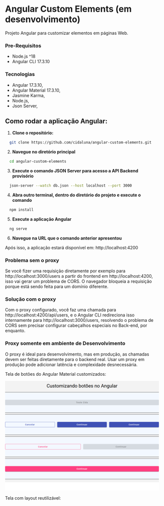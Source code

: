 # Angular Custom Elements (em desenvolvimento)

Projeto Angular para customizar elementos em páginas Web.

### Pre-Requisitos
- Node.js ^18
- Angular CLI 17.3.10

### Tecnologias

- Angular 17.3.10, 
- Angular Material 17.3.10,
- Jasmine Karma,
- Node.js,
- Json Server,


## Como rodar a aplicação Angular:

1. **Clone o repositório:**
  ```bash
    git clone https://github.com/cidaluna/angular-custom-elements.git
  ```

2. **Navegue no diretório principal**
```bash
  cd angular-custom-elements
```

3. **Execute o comando JSON Server para acesso a API Backend provisório**
```bash
  json-server --watch db.json --host localhost --port 3000
```

4. **Abra outro terminal, dentro do diretório do projeto e execute o comando**
  ```bash 
    npm install
  ```

5. **Execute a aplicação Angular**
  ```bash 
    ng serve
  ```

6. **Navegue na URL que o comando anterior apresentou**

Após isso, a aplicação estará disponível em: http://localhost:4200


### Problema sem o proxy

Se você fizer uma requisição diretamente por exemplo para http://localhost:3000/users a partir do frontend em http://localhost:4200, isso vai gerar um problema de CORS. O navegador bloqueia a requisição porque está sendo feita para um domínio diferente.

### Solução com o proxy

Com o proxy configurado, você faz uma chamada para http://localhost:4200/api/users, e o Angular CLI redireciona isso internamente para http://localhost:3000/users, resolvendo o problema de CORS sem precisar configurar cabeçalhos especiais no Back-end, por enquanto.

### Proxy somente em ambiente de Desenvolvimento

O proxy é ideal para desenvolvimento, mas em produção, as chamadas devem ser feitas diretamente para o backend real. Usar um proxy em produção pode adicionar latência e complexidade desnecessária.


Tela de botões do Angular Material customizados:

![Customizando botões do Angular Material](./src/assets/custom-buttons-angular-material-Cida.PNG)

Tela com layout reutilizável:

